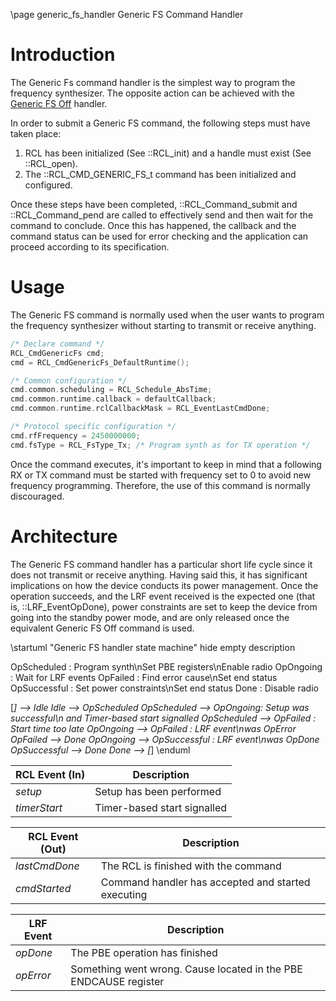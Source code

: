 \page generic_fs_handler Generic FS Command Handler


# Introduction

The Generic Fs command handler is the simplest way to program the frequency synthesizer. The opposite action can be achieved with the [Generic FS Off](generic_fs_off_handler.html) handler.

In order to submit a Generic FS command, the following steps must have taken place:

1. RCL has been initialized (See ::RCL_init) and a handle must exist (See ::RCL_open).
2. The ::RCL_CMD_GENERIC_FS_t command has been initialized and configured.

Once these steps have been completed, ::RCL_Command_submit and ::RCL_Command_pend are called to effectively send and then wait for the command to conclude. Once this has happened, the callback and the command status can be used for error checking and the application can proceed according to its specification.

# Usage

The Generic FS command is normally used when the user wants to program the frequency synthesizer without starting to transmit or receive anything.

```c
/* Declare command */
RCL_CmdGenericFs cmd;
cmd = RCL_CmdGenericFs_DefaultRuntime();

/* Common configuration */
cmd.common.scheduling = RCL_Schedule_AbsTime;
cmd.common.runtime.callback = defaultCallback;
cmd.common.runtime.rclCallbackMask = RCL_EventLastCmdDone;

/* Protocol specific configuration */
cmd.rfFrequency = 2450000000;
cmd.fsType = RCL_FsType_Tx; /* Program synth as for TX operation */
```

Once the command executes, it's important to keep in mind that a following RX or TX command must be started with frequency set to 0 to avoid new frequency programming. Therefore, the use of this command is normally discouraged.

# Architecture

The Generic FS command handler has a particular short life cycle since it does not transmit or receive anything. Having said this, it has significant implications on how the device conducts its power management. Once the operation succeeds, and the LRF event received is the expected one (that is, ::LRF_EventOpDone), power constraints are set to keep the device from going into the standby power mode, and are only released once the equivalent Generic FS Off command is used.

\startuml "Generic FS handler state machine"
hide empty description

OpScheduled : Program synth\nSet PBE registers\nEnable radio
OpOngoing : Wait for LRF events
OpFailed : Find error cause\nSet end status
OpSuccessful : Set power constraints\nSet end status
Done : Disable radio

[*] --> Idle
Idle --> OpScheduled
OpScheduled --> OpOngoing: Setup was successful\n and Timer-based start signalled
OpScheduled --> OpFailed : Start time too late
OpOngoing --> OpFailed : LRF event\nwas OpError
OpFailed --> Done
OpOngoing --> OpSuccessful : LRF event\nwas OpDone
OpSuccessful --> Done
Done --> [*]
\enduml


| RCL Event (In) | Description                 |
|----------------|-----------------------------|
| _setup_        | Setup has been performed    |
| _timerStart_   | Timer-based start signalled |

| RCL Event (Out) | Description                                        |
|-----------------|----------------------------------------------------|
| _lastCmdDone_   | The RCL is finished with the command               |
| _cmdStarted_    | Command handler has accepted and started executing |

| LRF Event   | Description                                                       |
|-------------|-------------------------------------------------------------------|
| _opDone_    | The PBE operation has finished                                    |
| _opError_   | Something went wrong. Cause located in the PBE ENDCAUSE register  |


